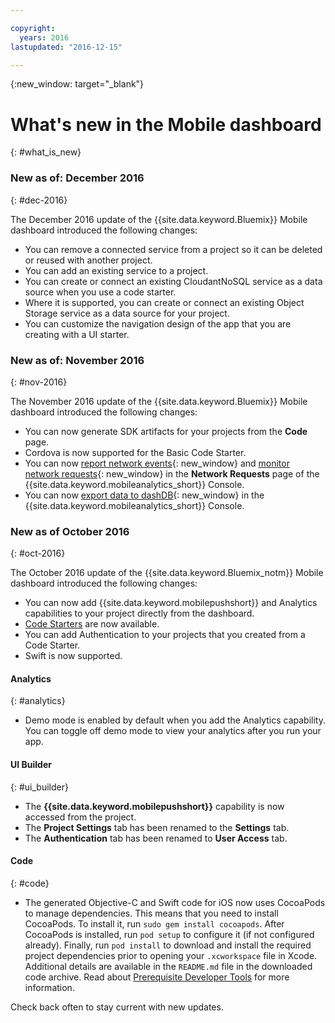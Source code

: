 ```yaml
---

copyright:
  years: 2016
lastupdated: "2016-12-15"

---
```

{:new_window: target="_blank"}

# What's new in the Mobile dashboard
{: #what_is_new}

### New as of: December 2016
{: #dec-2016}

The December 2016 update of the {{site.data.keyword.Bluemix}} Mobile dashboard introduced the following changes:

   * You can remove a connected service from a project so it can be deleted or reused with another project. 
   * You can add an existing service to a project.
   * You can create or connect an existing CloudantNoSQL service as a data source when you use a code starter.
   * Where it is supported, you can create or connect an existing Object Storage service as a data source for your project.
   * You can customize the navigation design of the app that you are creating with a UI starter. 
   

### New as of: November 2016
{: #nov-2016}

The November 2016 update of the {{site.data.keyword.Bluemix}} Mobile dashboard introduced the following changes:

   * You can now generate SDK artifacts for your projects from the **Code** page.
   * Cordova is now supported for the Basic Code Starter.
   * You can now [report network events](/docs/services/mobileanalytics/sdk.html#network-requests){: new_window} and [monitor network requests](/docs/services/mobileanalytics/app-monitoring.html#monitor-network-requests){: new_window} in the **Network Requests** page of the {{site.data.keyword.mobileanalytics_short}} Console.
   * You can now [export data to dashDB](/docs/services/mobileanalytics/app-monitoring.html#dashdb){: new_window} in the {{site.data.keyword.mobileanalytics_short}} Console.


### New as of October 2016
{: #oct-2016}

The October 2016 update of the {{site.data.keyword.Bluemix_notm}} Mobile dashboard introduced the following changes:

   * You can now add {{site.data.keyword.mobilepushshort}} and Analytics capabilities to your project directly from the dashboard.
   * [Code Starters](starters.html#Code_Starter) are now available.
   * You can add Authentication to your projects that you created from a Code Starter.
   * Swift is now supported.


#### Analytics
{: #analytics}

   * Demo mode is enabled by default when you add the Analytics capability. You can toggle off demo mode to view your analytics after you run your app.


#### UI Builder
{: #ui_builder}

   * The **{{site.data.keyword.mobilepushshort}}** capability is now accessed from the project.
   * The **Project Settings** tab has been renamed to the **Settings** tab.
   * The **Authentication** tab has been renamed to **User Access** tab.


#### Code
{: #code}

   * The generated Objective-C and Swift code for iOS now uses CocoaPods to manage dependencies. This means that you need to install CocoaPods. To install it, run `sudo gem install cocoapods`. After CocoaPods is installed, run `pod setup` to configure it (if not configured already). Finally, run `pod install` to download and install the required project dependencies prior to opening your `.xcworkspace` file in Xcode. Additional details are available in the `README.md` file in the downloaded code archive. Read about [Prerequisite Developer Tools](get_code.html#prereq-dev-tools) for more information.

Check back often to stay current with new updates.
